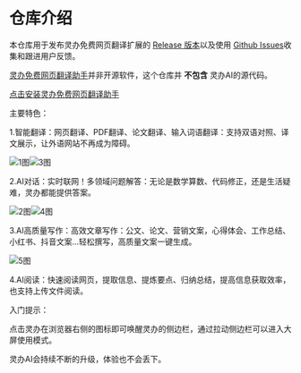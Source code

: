 <h1>仓库介绍</h1>
<p>本仓库用于发布灵办免费网页翻译扩展的 <a href="https://github.com/lingban-free-translate/lingban-free-translate/releases">Release 版本</a>以及使用 <a href="https://github.com/lingban-free-translate/lingban-free-translate/issues">Github Issues</a>收集和跟进用户反馈。</p>
<p><a href="https://ilingban.com/?from=github">灵办免费网页翻译助手</a>并非开源软件，这个仓库并 <strong>不包含</strong> 灵办AI的源代码。</p>
<p><a href="https://ilingban.com/?from=github">点击安装灵办免费网页翻译助手</a></p>
<p>主要特色：</p>
<p>1.智能翻译：网页翻译、PDF翻译、论文翻译、输入词语翻译：支持双语对照、译文展示，让外语网站不再成为障碍。</p>
<p><img src="https://static.ilingban.com/external/g/lingban_github_1.png" alt="1图"><img src="https://static.ilingban.com/external/g/lingban_github_3.png" alt="3图"></p>
<p>2.AI对话：实时联网！多领域问题解答：无论是数学算数、代码修正，还是生活疑难，灵办都能提供答案。</p>
<p><img src="https://static.ilingban.com/external/g/lingban_github_2.png" alt="2图"><img src="https://static.ilingban.com/external/g/lingban_github_4.png" alt="4图"></p>
<p>3.AI高质量写作：高效文章写作：公文、论文、营销文案，心得体会、工作总结、小红书、抖音文案...轻松撰写，高质量文案一键生成。</p>
<p><img src="https://static.ilingban.com/external/g/lingban_github_5.png" alt="5图"></p>
<p>4.AI阅读：快速阅读网页，提取信息、提炼要点、归纳总结，提高信息获取效率，也支持上传文件阅读。</p>

<p>入门提示：</p>
<p>点击灵办在浏览器右侧的图标即可唤醒灵办的侧边栏，通过拉动侧边栏可以进入大屏使用模式。</p>
<p>灵办AI会持续不断的升级，体验也不会丢下。</p>
